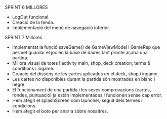 SPRINT 6 MILLORES
- LogOut funcional.
- Creació de la tenda.
- Implementació del menú de navegació inferior.

SPRINT 7 Millores
- Implementat la funció saveGame() de GameViewModel i GameRep que permet guardar el joc en la base de dades tant pronte acaba una partida.
- Millora visual de totes l'activity main, shop, deck creation, terms & conditions i ingame.
- Creacio del disseny de les cartes aplicades en el deck, shop i ingame.
- Les cartes no disponibles durant la partida són mostrades en blanc i negre.
- El funcionament de una partida i les seves comprovacions (cartes, rondes, puntuació) ja están implementades i funcionen sense cap error.
- Hem afegit el splashScreen com launcher, seguit dels termes i condicions.
- Hem afegit el boto per anar a sobre nosaltres.

